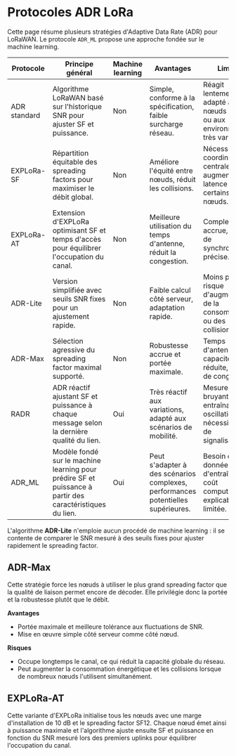 # Protocoles ADR LoRa

Cette page résume plusieurs stratégies d'Adaptive Data Rate (ADR) pour LoRaWAN.
Le protocole `ADR_ML` propose une approche fondée sur le machine learning.

| Protocole | Principe général | Machine learning | Avantages | Limites |
|-----------|-----------------|-----------------|-----------|---------|
| ADR standard | Algorithme LoRaWAN basé sur l'historique SNR pour ajuster SF et puissance. | Non | Simple, conforme à la spécification, faible surcharge réseau. | Réagit lentement, peu adapté aux nœuds mobiles ou aux environnements très variables. |
| EXPLoRa-SF | Répartition équitable des spreading factors pour maximiser le débit global. | Non | Améliore l'équité entre nœuds, réduit les collisions. | Nécessite une coordination centrale, peut augmenter la latence pour certains nœuds. |
| EXPLoRa-AT | Extension d'EXPLoRa optimisant SF et temps d'accès pour équilibrer l'occupation du canal. | Non | Meilleure utilisation du temps d'antenne, réduit la congestion. | Complexité accrue, besoin de synchronisation précise. |
| ADR-Lite | Version simplifiée avec seuils SNR fixes pour un ajustement rapide. | Non | Faible calcul côté serveur, adaptation rapide. | Moins précise, risque d'augmentation de la consommation ou des collisions. |
| ADR-Max | Sélection agressive du spreading factor maximal supporté. | Non | Robustesse accrue et portée maximale. | Temps d'antenne long, capacité réseau réduite, risque de congestion. |
| RADR | ADR réactif ajustant SF et puissance à chaque message selon la dernière qualité du lien. | Oui | Très réactif aux variations, adapté aux scénarios de mobilité. | Mesures bruyantes entraînant des oscillations, nécessite plus de signalisations. |
| ADR_ML | Modèle fondé sur le machine learning pour prédire SF et puissance à partir des caractéristiques du lien. | Oui | Peut s'adapter à des scénarios complexes, performances potentielles supérieures. | Besoin de données d'entraînement, coût computationnel, explicabilité limitée. |

L'algorithme **ADR-Lite** n'emploie aucun procédé de machine learning : il se contente de comparer le SNR mesuré à des seuils fixes pour ajuster rapidement le spreading factor.

## ADR-Max

Cette stratégie force les nœuds à utiliser le plus grand spreading factor que la
qualité de liaison permet encore de décoder. Elle privilégie donc la portée et
la robustesse plutôt que le débit.

**Avantages**

- Portée maximale et meilleure tolérance aux fluctuations de SNR.
- Mise en œuvre simple côté serveur comme côté nœud.

**Risques**

- Occupe longtemps le canal, ce qui réduit la capacité globale du réseau.
- Peut augmenter la consommation énergétique et les collisions lorsque de
  nombreux nœuds l'utilisent simultanément.

## EXPLoRa-AT

Cette variante d'EXPLoRa initialise tous les nœuds avec une marge
d'installation de 10 dB et le spreading factor SF12. Chaque nœud émet
ainsi à puissance maximale et l'algorithme ajuste ensuite SF et puissance
en fonction du SNR mesuré lors des premiers uplinks pour équilibrer
l'occupation du canal.
